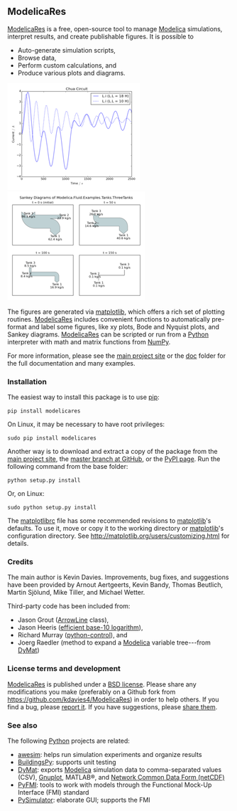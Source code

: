 ModelicaRes
-----------

[ModelicaRes] is a free, open-source tool to manage [Modelica] simulations,
interpret results, and create publishable figures.  It is possible to

- Auto-generate simulation scripts,
- Browse data,
- Perform custom calculations, and
- Produce various plots and diagrams.

![Plot of Chua circuit with varying parameters](examples/ChuaCircuits-small.png)
![Sankey diagram of three tanks example](examples/ThreeTanks-small.png)

The figures are generated via [matplotlib], which
offers a rich set of plotting routines.  [ModelicaRes] includes convenient
functions to automatically pre-format and label some figures, like xy plots,
Bode and Nyquist plots, and Sankey diagrams.  [ModelicaRes] can be scripted or
run from a [Python] interpreter with math and matrix functions from [NumPy].

For more information, please see the [main project site] or the [doc](doc)
folder for the full documentation and many examples.

### Installation

The easiest way to install this package is to use 
[pip](https://pypi.python.org/pypi/pip):

    pip install modelicares

On Linux, it may be necessary to have root privileges:

    sudo pip install modelicares

Another way is to download and extract a copy of the package from the 
[main project site], the 
[master branch at GitHub](https://github.com/kdavies4/ModelicaRes), or the
[PyPI page](http://pypi.python.org/pypi/ModelicaRes).  Run the following command 
from the base folder:

    python setup.py install

Or, on Linux:

    sudo python setup.py install

The [matplotlibrc](matplotlibrc) file has some recommended revisions to
[matplotlib]'s defaults.  To use it, move or copy it to the working directory or 
[matplotlib]'s configuration directory.  See
http://matplotlib.org/users/customizing.html for details.

### Credits

The main author is Kevin Davies.  Improvements, bug fixes, and suggestions have 
been provided by Arnout Aertgeerts, Kevin Bandy, Thomas Beutlich, 
Martin Sjölund, Mike Tiller, and Michael Wetter.

Third-party code has been included from:

- Jason Grout
  ([ArrowLine](http://old.nabble.com/Arrows-using-Line2D-and-shortening-lines-td19104579.html)
  class),
- Jason Heeris
  ([efficient base-10 logarithm](http://www.mail-archive.com/matplotlib-users@lists.sourceforge.net/msg14433.html)),
- Richard Murray
  ([python-control](http://sourceforge.net/apps/mediawiki/python-control)), and
- Joerg Raedler (method to expand a [Modelica] variable tree---from [DyMat])

### License terms and development

[ModelicaRes] is published under a [BSD license](LICENSE.txt).  Please share any 
modifications you make (preferably on a Github fork from 
https://github.com/kdavies4/ModelicaRes) in order to help others.  If you find a 
bug, please
[report it](https://github.com/kdavies4/ModelicaRes/issues/new).  If you have
suggestions, please
[share them](https://github.com/kdavies4/ModelicaRes/wiki/Suggestions).

### See also

The following [Python] projects are related:

- [awesim]\: helps run simulation experiments and organize results
- [BuildingsPy]\: supports unit testing
- [DyMat]\: exports [Modelica] simulation data to comma-separated values (CSV),
  [Gnuplot](http://www.gnuplot.info/), MATLAB&reg;, and
  [Network Common Data Form (netCDF)](http://www.unidata.ucar.edu/software/netcdf/)
- [PyFMI]\: tools to work with models through the Functional Mock-Up Interface
  (FMI) standard
- [PySimulator]\: elaborate GUI; supports the FMI


[main project site]: http://kdavies4.github.io/ModelicaRes/
[ModelicaRes]: http://kdavies4.github.io/ModelicaRes/
[Modelica]: http://www.modelica.org
[Python]: http://www.python.org
[NumPy]: http://numpy.scipy.org
[matplotlib]: http://www.matplotlib.org
[awesim]: https://github.com/saroele/awesim
[BuildingsPy]: http://simulationresearch.lbl.gov/modelica/buildingspy/
[DyMat]: http://www.j-raedler.de/projects/dymat/
[PyFMI]: https://pypi.python.org/pypi/PyFMI
[PySimulator]: https://github.com/PySimulator/PySimulator

